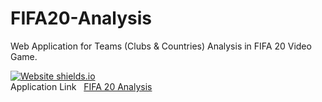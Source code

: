 # FIFA20-Analysis
Web Application for Teams (Clubs & Countries) Analysis in FIFA 20 Video Game.

[![Website shields.io](https://img.shields.io/website-up-down-green-red/http/shields.io.svg)](http://shields.io/)<br>
Application Link &nbsp; [FIFA 20 Analysis](https://analysis-fifa20.herokuapp.com/)
